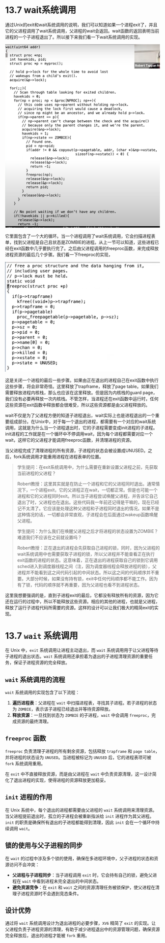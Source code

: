 # 13.7 wait系统调用

通过Unix的exit和wait系统调用的说明，我们可以知道如果一个进程exit了，并且它的父进程调用了wait系统调用，父进程的wait会返回。wait函数的返回表明当前进程的一个子进程退出了。所以接下来我们看一下wait系统调用的实现。

![](<../.gitbook/assets/image (591).png>)

它里面包含了一个大的循环。当一个进程调用了wait系统调用，它会扫描进程表单，找到父进程是自己且状态是ZOMBIE的进程。从上一节可以知道，这些进程已经在exit函数中几乎要执行完了。之后由父进程调用的freeproc函数，来完成释放进程资源的最后几个步骤。我们看一下freeproc的实现，

![](<../.gitbook/assets/image (493).png>)

这是关闭一个进程的最后一些步骤。如果由正在退出的进程自己在exit函数中执行这些步骤，将会非常奇怪。这里释放了trapframe，释放了page table。如果我们需要释放进程内核栈，那么也应该在这里释放。但是因为内核栈的guard page，我们没有必要再释放一次内核栈。不管怎样，当进程还在exit函数中运行时，任何这些资源在exit函数中释放都会很难受，所以这些资源都是由父进程释放的。

wait不仅是为了父进程方便的知道子进程退出，wait实际上也是进程退出的一个重要组成部分。在Unix中，对于每一个退出的进程，都需要有一个对应的wait系统调用，这就是为什么当一个进程退出时，它的子进程需要变成init进程的子进程。init进程的工作就是在一个循环中不停调用wait，因为每个进程都需要对应一个wait，这样它的父进程才能调用freeproc函数，并清理进程的资源。

当父进程完成了清理进程的所有资源，子进程的状态会被设置成UNUSED。之后，fork系统调用才能重用进程在进程表单的位置。

> 学生提问：在exit系统调用中，为什么需要在重新设置父进程之前，先获取当前进程的父进程？
>
> Robert教授：这里其实就是在防止一个进程和它的父进程同时退出。通常情况下，一个进程exit，它的父进程正在wait，一切都正常。但是也可能一个进程和它的父进程同时exit。所以当子进程尝试唤醒父进程，并告诉它自己退出了时，父进程也在退出。这些代码我一年前还记得是干嘛的，现在已经记不太清了。它应该是处理这种父进程和子进程同时退出的情况。如果不是这种情况的话，一切都会非常直观，子进程会在后面通过wakeup函数唤醒父进程。
>
> 学生提问：为什么我们在唤醒父进程之后才将进程的状态设置为ZOMBIE？难道我们不应该在之前就设置吗？
>
> Robert教授：正在退出的进程会先获取自己进程的锁，同时，因为父进程的wait系统调用中也需要获取子进程的锁，所以父进程并不能查看正在执行exit函数的进程的状态。这意味着，正在退出的进程获取自己的锁到它调用sched进入到调度器线程之间（注，因为调度器线程会释放进程的锁），父进程并不能看到这之间代码引起的中间状态。所以这之间的代码顺序并不重要。大部分时候，如果没有持有锁，exit中任何代码顺序都不能工作。因为有了锁，代码的顺序就不再重要，因为父进程也看不到进程状态。

这里我想要强调的是，直到子进程exit的最后，它都没有释放所有的资源，因为它还在运行的过程中，所以不能释放这些资源。相应的其他的进程，也就是父进程，释放了运行子进程代码所需要的资源。这样的设计可以让我们极大的精简exit的实现。





# 13.7 `wait` 系统调用

在 Unix 中，`exit` 系统调用让进程主动退出，而 `wait` 系统调用用于让父进程等待子进程的退出状态。`wait` 系统调用还承担着为退出的子进程清理资源的重要任务，保证子进程资源的完全释放。

## `wait` 系统调用的流程

`wait` 系统调用的实现包含了以下流程：

1. **遍历进程表**：父进程在 `wait` 中扫描进程表，寻找其子进程。若子进程的状态为 `ZOMBIE`，表示该子进程已经退出并等待资源释放。
2. **释放资源**：一旦找到状态为 `ZOMBIE` 的子进程，`wait` 中会调用 `freeproc`，完成资源的最终清理。

## `freeproc` 函数

`freeproc` 负责清理子进程的所有剩余资源，包括释放 `trapframe` 和 `page table`，并将进程的状态设为 `UNUSED`。当进程被标记为 `UNUSED` 后，它的进程表项可被 `fork` 系统调用重用。

在 `exit` 中不直接释放资源，而是由父进程在 `wait` 中负责资源清理，这一设计简化了退出进程的实现，使得进程的资源释放更加稳妥。

## `init` 进程的作用

在 Unix 系统中，每个退出的进程都需要由父进程的 `wait` 系统调用来清理资源。当父进程提前退出时，孤立的子进程会被重新指派给 `init` 进程作为其父进程。`init` 的职责是确保所有退出的子进程都能得到清理，因此 `init` 会在一个循环中持续调用 `wait`。

## 锁的使用与父子进程的同步

在 `wait` 的过程中涉及多个锁的使用，确保在多进程环境中，父子进程的状态和资源访问不会冲突：

- **父进程与子进程同步**：当子进程调用 `exit` 时，它会持有自己的锁，避免父进程在 `wait` 中看到进程未完全退出的中间状态。
- **避免资源竞争**：在 `exit` 和 `wait` 之间的资源清理任务被锁保护，使父进程在清理子进程资源时不会遇到竞态条件。

## 设计优势

通过将 `wait` 系统调用设计为退出进程的必要步骤，`XV6` 精简了 `exit` 的实现。让父进程负责子进程资源的清理，有助于减少进程退出中的资源管理问题，确保资源完全释放后，退出的进程才能被 `fork` 重用。
